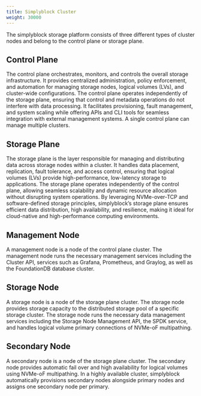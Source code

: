 ```yaml
---
title: Simplyblock Cluster
weight: 30000
---
```


The simplyblock storage platform consists of three different types of cluster nodes and belong to the control plane
or storage plane.

## Control Plane

The control plane orchestrates, monitors, and controls the overall storage infrastructure. It provides centralized
administration, policy enforcement, and automation for managing storage nodes, logical volumes (LVs), and cluster-wide
configurations. The control plane operates independently of the storage plane, ensuring that control and metadata
operations do not interfere with data processing. It facilitates provisioning, fault management, and system scaling
while offering APIs and CLI tools for seamless integration with external management systems. A single control plane
can manage multiple clusters.

## Storage Plane

The storage plane is the layer responsible for managing and distributing data across storage nodes within a cluster. It
handles data placement, replication, fault tolerance, and access control, ensuring that logical volumes (LVs) provide
high-performance, low-latency storage to applications. The storage plane operates independently of the control plane,
allowing seamless scalability and dynamic resource allocation without disrupting system operations. By leveraging
NVMe-over-TCP and software-defined storage principles, simplyblock’s storage plane ensures efficient data distribution,
high availability, and resilience, making it ideal for cloud-native and high-performance computing environments.

## Management Node

A management node is a node of the control plane cluster. The management node runs the necessary management services
including the Cluster API, services such as Grafana, Prometheus, and Graylog, as well as the FoundationDB database
cluster.

## Storage Node

A storage node is a node of the storage plane cluster. The storage node provides storage capacity to the distributed
storage pool of a specific storage cluster. The storage node runs the necessary data management services including
the Storage Node Management API, the SPDK service, and handles logical volume primary connections of NVMe-oF
multipathing.

## Secondary Node

A secondary node is a node of the storage plane cluster. The secondary node provides automatic fail over and high
availability for logical volumes using NVMe-oF multipathing. In a highly available cluster, simplyblock automatically
provisions secondary nodes alongside primary nodes and assigns one secondary node per primary.
